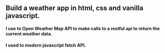 ## Build a weather app in html, css and vanilla javascript. 

#### I use to Open Weather Map API to make calls to a restful api to return the current weather data.

#### I used to modern javascript fetch API.
